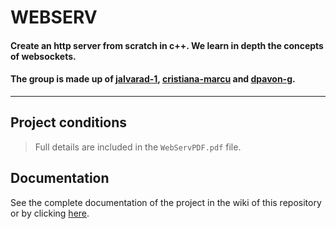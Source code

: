 # WEBSERV

#### Create an http server from scratch in c++. We learn in depth the concepts of websockets.

#### The group is made up of [jalvarad-1](https://github.com/jalvarad-1), [cristiana-marcu](https://github.com/cristiana-marcu) and [dpavon-g](https://github.com/dpavon-g).

---

## Project conditions

> Full details are included in the `WebServPDF.pdf` file.

## Documentation

See the complete documentation of the project in the wiki of this repository or by clicking [here]().